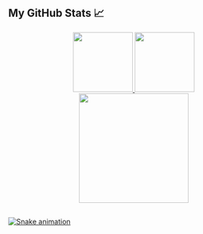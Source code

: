 <h2>My GitHub Stats 📈</h2>
  
<div align="center">
  <a href="https://github.com/batista29">
    <img height="120em" src="https://github-readme-stats.vercel.app/api/top-langs/?username=batista29&layout=compact&langs_count=7&theme=radical"/>
    <img height="120em" src="https://github-readme-stats.vercel.app/api?username=batista29&show_icons=true&theme=radical&include_all_commits=true&count_private=true"/>
</div>

    
  <div align="center">
<img height="220em" src=https://github-readme-streak-stats.herokuapp.com/?user=batista29&theme=radical&hide_border=false/>
  </div>
  
  
  ##
 
<div> 
 
  ![Snake animation](https://github.com/batista29/batista29/blob/output/github-contribution-grid-snake.svg)
 
</div>
